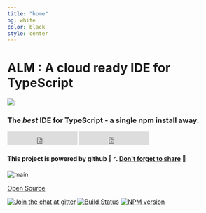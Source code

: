 ```yaml
---
title: "home"
bg: white
color: black
style: center
---
```


# ALM : A cloud ready IDE for TypeScript

<img src="https://raw.githubusercontent.com/alm-tools/alm/master/resources/icon.png"/>

### The *best* IDE for TypeScript - a single npm install away.

<iframe src="https://ghbtns.com/github-btn.html?user=alm-tools&repo=alm&type=star&count=true&size=large" frameborder="0" scrolling="0" width="160px" height="30px"></iframe>
<iframe src="https://ghbtns.com/github-btn.html?user=alm-tools&repo=alm&type=fork&count=true&size=large" frameborder="0" scrolling="0" width="160px" height="30px"></iframe>
<div style="margin-bottom:18px"></div>  

#### This project is powered by github 🌟 ^. [Don't forget to share](https://twitter.com/intent/tweet?text=Checkout%20this%20%23IDE%20just%20for%20%23TypeScript%20:%20alm.tools%0A%23ALMTools%20@basarat%20%F0%9F%8C%B9) 🌹

![main](https://raw.githubusercontent.com/alm-tools/alm-tools.github.io/master/screens/main.png)

<span id="forkongithub">
  <a href="{{ site.source_link }}" class="bg-blue">
    Open Source
  </a>
</span>

[![Join the chat at  gitter][gitter-image]][gitter-url]
[![Build Status][travis-image]][travis-url]
[![NPM version][npm-image]][npm-url]


[docs]: https://basarat.gitbooks.io/alm/content/
[contributing]: https://basarat.gitbooks.io/alm/content/contributing/
[cover]: https://raw.githubusercontent.com/alm-tools/alm-tools.github.io/master/screens/cover_small.png

[npm-image]: https://img.shields.io/npm/dt/alm.svg?maxAge=2592000
[npm-url]: https://npmjs.org/package/alm
[travis-image]: https://travis-ci.org/alm-tools/alm.svg?branch=master
[travis-url]:https://travis-ci.org/alm-tools/alm
[gitter-image]: https://badges.gitter.im/Join%20Chat.svg
[gitter-url]: https://gitter.im/alm-tools/alm?utm_source=badge&utm_medium=badge&utm_campaign=pr-badge&utm_content=badge
